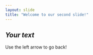 ```yaml
---
layout: slide
title: "Welcome to our second slide!"
---
```

## *Your text*
Use the left arrow to go back!
